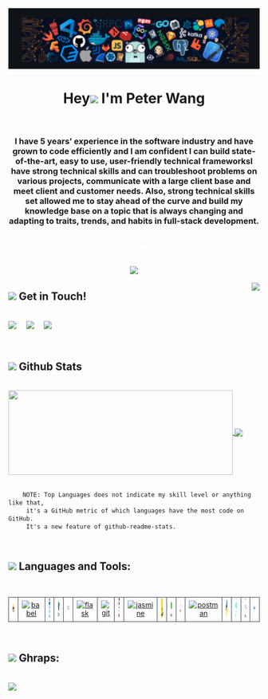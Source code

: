 <img src="topic.jpg">
<h1 align="center">Hey<img src="https://user-images.githubusercontent.com/1303154/88677602-1635ba80-d120-11ea-84d8-d263ba5fc3c0.gif" width="32px"/> I'm Peter Wang</h1>
<br>
<h3 align="center">I have 5 years’ experience in the software industry and have grown to code efficiently and I am confident I can
build state-of-the-art, easy to use, user-friendly technical frameworksI have strong technical skills and can troubleshoot problems on various projects, communicate with a large
client base and meet client and customer needs. Also, strong technical skills set allowed me to stay ahead of
the curve and build my knowledge base on a topic that is always changing and adapting to traits, trends, and
habits in full-stack development.</h3><br>
<div align="center"><a href="https://cutt.ly/UWrgFXU" target="_blank" style="border: 2px solid white; padding: 8px 10px; color: white; cursor: pointer">View Resume</a></div>
<br>

<p align="center">
<a href="#">
<img src="https://readme-typing-svg.herokuapp.com?vCenter=true&width=500&lines=strong+technical+skills+React+Hooks;Redux;JavaScript;Node.js;AWS" >
</a>
</p>

<img align="right" src="https://raw.githubusercontent.com/TheDudeThatCode/TheDudeThatCode/master/Assets/Developer.gif" />

<!-- START - CONTACT -->

## <img src="https://github.githubassets.com/images/icons/emoji/unicode/1f4ec.png" width="32px"/> **Get in Touch!**

<br>
<a href="https://www.linkedin.com/in/peter-wang-ba2603135/" target="blank"><img align="center" src="https://img.shields.io/badge/PETER WANG-0077B5?style=for-the-badge&logo=linkedin&logoColor=white" /></a>
&nbsp;&nbsp;&nbsp;
<a href="mailto:peterwangsb@gmail.com" target="blank"><img align="center" src="https://img.shields.io/badge/peterwangsb@gmail.com-D14836?style=for-the-badge&logo=gmail&logoColor=white" /></a>
&nbsp;&nbsp;&nbsp;
<a href="https://github.com/peterwangdfwsb" target="blank"><img align="center" src="https://img.shields.io/badge/PETER WANG-100000?style=for-the-badge&logo=github&logoColor=white" /></a>
<br>
<br>
<br>
<!-- END - CONTACT -->

<!-- START GITHUB-STATS -->

## <img src="https://camo.githubusercontent.com/de4126dd5395c2fb600da5d41aa142767bd97d7e14fbe15a75140ef024ec13de/68747470733a2f2f6d656469612e67697068792e636f6d2f6d656469612f636a3837437866527472556966463352796b2f67697068792e676966" width="32px"> **Github Stats**

<br>
<div align="left">
<a href="https://github.com/peterwangdfwsb/github-readme-stats">
  <img width=450 height=170 align="center" src="https://github-readme-stats.vercel.app/api?username=peterwangdfwsb&theme=midnight-purple&show_icons=true&bg_color=0D1117&hide_border=true" />
</a>
<a href="https://github.com/peterwangdfwsb/github-readme-stats">
  <img align="center" src="https://github-readme-stats.vercel.app/api/top-langs/?username=peterwangdfwsb&theme=midnight-purple&layout=compact&bg_color=0D1117&hide_border=true" />
</a>
</div>
<br>
<!-- END GITHUB STATS -->

```
    NOTE: Top Languages does not indicate my skill level or anything like that,
     it's a GitHub metric of which languages have the most code on GitHub. 
     It's a new feature of github-readme-stats.
```
<br>

## <img src="https://github.githubassets.com/images/icons/emoji/unicode/1f6e0.png" width="32px"> **Languages and Tools:**

<br>
<table >
  <tr>
    <td align="center" width="96" style="border:1px solid #3A424A">
      <a href="https://aws.amazon.com" target="_blank"> <img src="https://raw.githubusercontent.com/devicons/devicon/master/icons/amazonwebservices/amazonwebservices-original-wordmark.svg" alt="aws" width="40" height="40"/></a>
    </td>
    <td align="center" width="96" style="border:1px solid #3A424A">
      <a href="https://babeljs.io/" target="_blank"> <img src="https://www.vectorlogo.zone/logos/babeljs/babeljs-icon.svg" alt="babel" width="40" height="40"/> </a> 
    </td>
    <td align="center" width="96" style="border:1px solid #3A424A">
      <a href="https://www.w3schools.com/css/" target="_blank"><img src="https://raw.githubusercontent.com/devicons/devicon/master/icons/css3/css3-original-wordmark.svg" alt="css3" width="40" height="40"/> </a> 
    </td>
    <td align="center" width="96" style="border:1px solid #3A424A">
      <a href="https://www.docker.com/" target="_blank"> <img src="https://raw.githubusercontent.com/devicons/devicon/master/icons/docker/docker-original-wordmark.svg" alt="docker" width="40" height="40"/> </a> 
    </td>
     <td align="center" width="96" style="border:1px solid #3A424A">
     <a href="https://expressjs.com" target="_blank"> <img src="https://raw.githubusercontent.com/devicons/devicon/master/icons/express/express-original-wordmark.svg" alt="express" width="40" height="40"/> </a> 
    </td>
    <td align="center" width="96" style="border:1px solid #3A424A">
     <a href="https://flask.palletsprojects.com/" target="_blank"> <img src="https://www.vectorlogo.zone/logos/pocoo_flask/pocoo_flask-icon.svg" alt="flask" width="40" height="40"/> </a> 
    </td>
    <td align="center" width="96" style="border:1px solid #3A424A">
      <a href="https://git-scm.com/" target="_blank"> <img src="https://www.vectorlogo.zone/logos/git-scm/git-scm-icon.svg" alt="git" width="40" height="40"/> </a> 
    </td>
        <td align="center" width="96" style="border:1px solid #3A424A">
      <a href="https://www.w3.org/html/" target="_blank"> <img src="https://raw.githubusercontent.com/devicons/devicon/master/icons/html5/html5-original-wordmark.svg" alt="html5" width="40" height="40"/> </a>
    </td>
    <td align="center" width="96" style="border:1px solid #3A424A">
       <a href="https://jasmine.github.io/" target="_blank"> <img src="https://www.vectorlogo.zone/logos/jasmine/jasmine-icon.svg" alt="jasmine" width="40" height="40"/> </a> 
    </td>
        <td align="center" width="96" style="border:1px solid #3A424A">
     <a href="https://developer.mozilla.org/en-US/docs/Web/JavaScript" target="_blank"> <img src="https://raw.githubusercontent.com/devicons/devicon/master/icons/javascript/javascript-original.svg" alt="javascript" width="40" height="40"/> </a>
    </td>
        <td align="center" width="96" style="border:1px solid #3A424A">
     <a href="https://www.mongodb.com/" target="_blank"> <img src="https://raw.githubusercontent.com/devicons/devicon/master/icons/mongodb/mongodb-original-wordmark.svg" alt="mongodb" width="40" height="40"/> </a>
    </td>
        <td align="center" width="96" style="border:1px solid #3A424A">
      <a href="https://www.mysql.com/" target="_blank"> <img src="https://raw.githubusercontent.com/devicons/devicon/master/icons/mysql/mysql-original-wordmark.svg" alt="mysql" width="40" height="40"/> </a>
    </td>
        <td align="center" width="96" style="border:1px solid #3A424A">
     <a href="https://postman.com" target="_blank"> <img src="https://www.vectorlogo.zone/logos/getpostman/getpostman-icon.svg" alt="postman" width="40" height="40"/> </a>
    </td>
        <td align="center" width="96" style="border:1px solid #3A424A">
       <a href="https://www.python.org" target="_blank"> <img src="https://raw.githubusercontent.com/devicons/devicon/master/icons/python/python-original.svg" alt="python" width="40" height="40"/> </a>
    </td>
        <td align="center" width="96" style="border:1px solid #3A424A">
      <a href="https://reactjs.org/" target="_blank"> <img src="https://raw.githubusercontent.com/devicons/devicon/master/icons/react/react-original-wordmark.svg" alt="react" width="40" height="40"/> </a>
    </td>
        <td align="center" width="96" style="border:1px solid #3A424A">
       <a href="https://redux.js.org" target="_blank"> <img src="https://raw.githubusercontent.com/devicons/devicon/master/icons/redux/redux-original.svg" alt="redux" width="40" height="40"/> </a> 
    </td>
    <td align="center" width="96" style="border:1px solid #3A424A">
     <a href="https://webpack.js.org" target="_blank"> <img src="https://raw.githubusercontent.com/devicons/devicon/d00d0969292a6569d45b06d3f350f463a0107b0d/icons/webpack/webpack-original-wordmark.svg" alt="webpack" width="40" height="40"/> </a>
    </td>
  </tr>
</table>
<br>

<!-- START GHRAPS -->
## <img src="https://github.githubassets.com/images/icons/emoji/unicode/1f4ca.png" width="32px"> **Ghraps:**
<br>
<img align="center" src="https://activity-graph.herokuapp.com/graph?username=peterwangdfwsb&theme=dracula&color=B994E6&bg_color=2B2D3D" />
<!-- END GHRAPS -->

